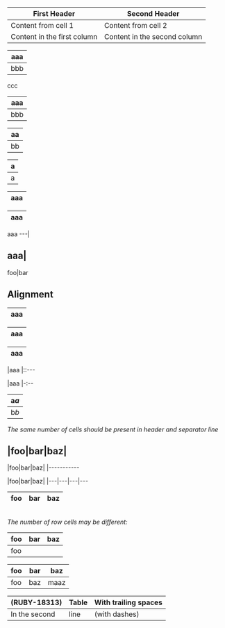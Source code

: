 First Header | Second Header
------------ | -------------
Content from cell 1 | Content from cell 2
Content in the first column | Content in the second column

|aaa
|---
|bbb
ccc

aaa|
---|
bbb|

|aa
|--
|bb

|a|
|-|
|a|

|aaa
|---

aaa|
---|

aaa
---|

aaa|
---

foo|bar


Alignment
---------

|aaa
|:---

|aaa
|:---:

|aaa
|---:

|aaa
|::---

|aaa
|-:--

|a*a*
|---
|b*b*

_The same number of cells should be present in header and separator line_

|foo|bar|baz|
-------------

|foo|bar|baz|
|-----------

|foo|bar|baz|
|---|---|---|---

|foo|bar|baz|
---|---|---

|||||
---|---|---|---

_The number of row cells may be different:_

|foo|bar|baz|
---|---|---
|foo

|foo|bar|baz|
---|---|---
|foo|baz|maaz|quiz

(RUBY-18313) | Table | With trailing spaces |  
-------------------|-------------|-----------------------|  
In the second      | line | (with dashes)    |  
